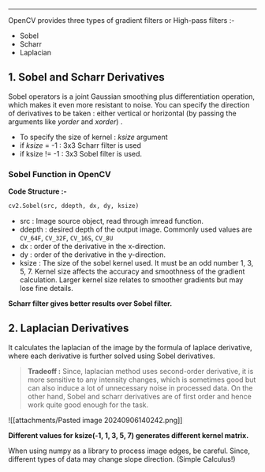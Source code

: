 
---

OpenCV provides three types of gradient filters or High-pass filters :-

- Sobel
- Scharr
- Laplacian

## 1. Sobel and Scharr Derivatives

Sobel operators is a joint Gaussian smoothing plus differentiation operation, which makes it even more resistant to noise. You can specify the direction of derivatives to be taken : either vertical or horizontal (by passing the arguments like *yorder* and *xorder*) .

- To specify the size of kernel : *ksize* argument
- if *ksize* = -1 : 3x3 Scharr filter is used
- if ksize != -1 : 3x3 Sobel filter is used.

### Sobel Function in OpenCV

**Code Structure :-**

```python
cv2.Sobel(src, ddepth, dx, dy, ksize)
```

- src : Image source object, read through imread function.
- ddepth : desired depth of the output image. Commonly used values are `CV_64F`, `CV_32F`, `CV_16S`, `CV_8U`
- dx : order of the derivative in the x-direction.
- dy : order of the derivative in the y-direction.
- ksize : The size of the sobel kernel used. It must be an odd number 1, 3, 5, 7. Kernel size affects the accuracy and smoothness of the gradient calculation. Larger kernel size relates to smoother gradients but may lose fine details.

**Scharr filter gives better results over Sobel filter.**

## 2. Laplacian Derivatives

It calculates the laplacian of the image by the formula of laplace derivative, where each derivative is further solved using Sobel derivatives.

> **Tradeoff :**
> Since, laplacian method uses second-order derivative, it is more sensitive to any intensity changes, which is sometimes good but can also induce a lot of unnecessary noise in processed data. On the other hand, Sobel and scharr derivatives are of first order and hence work quite good enough for the task.

![[attachments/Pasted image 20240906140242.png]]

 **Different values for ksize(-1, 1, 3, 5, 7) generates different kernel matrix.**

When using numpy as a library to process image edges, be careful. Since, different types of data may change slope direction. (Simple Calculus!)


